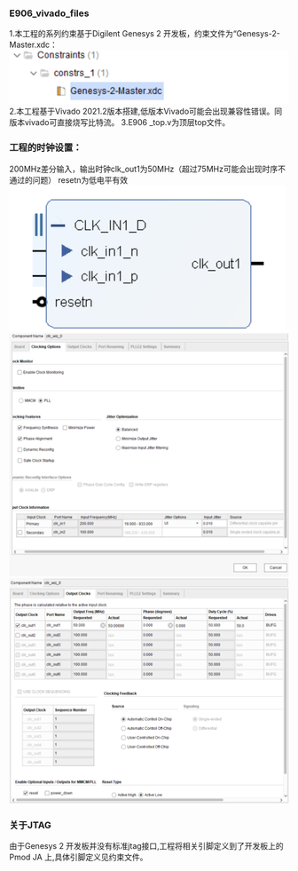 ### E906_vivado_files

1.本工程的系列约束基于Digilent Genesys 2 开发板，约束文件为“Genesys-2-Master.xdc：![](Readme_md_files/963c89e0-b4ba-11ed-88df-3b538b71e1d7.jpeg?v=1&type=image)
2.本工程基于Vivado 2021.2版本搭建,低版本Vivado可能会出现兼容性错误。同版本vivado可直接烧写比特流。
3.E906 _top.v为顶层top文件。

### 工程的时钟设置：
200MHz差分输入，输出时钟clk_out1为50MHz（超过75MHz可能会出现时序不通过的问题）
resetn为低电平有效
![](Readme_md_files/e20d0de0-b4b5-11ed-adce-75d5e70376b9.jpeg?v=1&type=image)
![](Readme_md_files/bd001ef0-b4b7-11ed-adce-75d5e70376b9.jpeg?v=1&type=image)
![](Readme_md_files/cac582f0-b4b7-11ed-adce-75d5e70376b9.jpeg?v=1&type=image)
### 关于JTAG
由于Genesys 2 开发板并没有标准jtag接口,工程将相关引脚定义到了开发板上的Pmod JA 上,具体引脚定义见约束文件。







 



